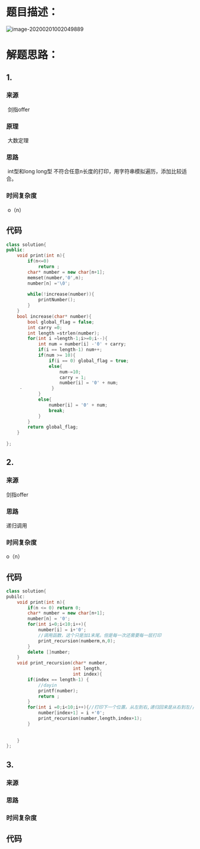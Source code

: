 # 题目描述：

![image-20200201002049889](C:\Users\fuckoff\AppData\Roaming\Typora\typora-user-images\image-20200201002049889.png)



# 解题思路：

## 1.

### 来源

​		剑指offer

### 原理

​		大数定理

### 思路

​		int型和long long型 不符合任意n长度的打印，用字符串模拟遍历，添加比较适合。

### 时间复杂度

​	o（n）

## 代码

```cpp
class solution{
public:
    void print(int n){
        if(n<=0)
            return ;
        char* number = new char[n+1];
        memset(number,'0',n);
        number[n] ='\0';
        
        while(!increase(number)){
            printNumber();
        }
    }
    bool increase(char* number){
        bool global_flag = false;
        int carry =0;
        int length =strlen(number);
        for(int i =length-1;i>=0;i--){
        	int num = number[i] -'0' + carry;
            if(i == length-1) num++;
            if(num >= 10){
                if(i == 0) global_flag = true;
                else{
                    num-=10;
                    carry = 1;
                    number[i] = '0' + num;
     -           }
            }
            else{
                number[i] = '0' + num;
                break;
            }
        }
        return global_flag;
    }
    
};
```



## 2.

### 来源

剑指offer

### 思路

递归调用

### 时间复杂度

o（n）

## 代码

```cpp
class solution{
pubilc:
	void print(int n){
		if(n <= 0) return 0;
		char* number = new char[n+1];
		number[n] = '0';
		for(int i=0;i<10;i++){
			number[i] = i+'0';
			//调用函数，这个只是加1末尾。但是每一次还需要每一层打印
			print_recursion(numberm,n,0);
		}
		delete []number;
	}
	void print_recursion(char* number,
                         int length,
                         int index){
		if(index == length-1) {
        	//dayin
            printf(number);
            return ;
        }
        for(int i =0;i<10;i++){//打印下一个位置。从左到右,递归回来是从右到左//
            number[index+1] = i +'0';
            print_recursion(number,length,index+1);
        }
        
	
	}
};
```

 



## 3.

### 来源

### 思路



### 时间复杂度

## 代码



